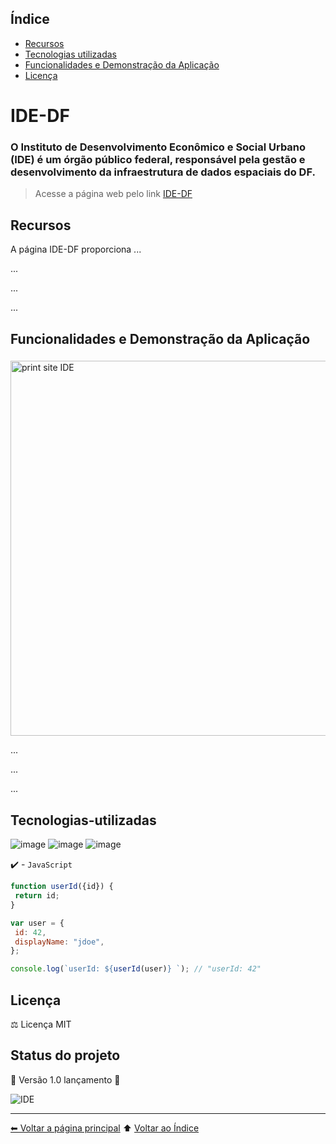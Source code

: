 ## Índice 

* [Recursos](#recursos)
* [Tecnologias utilizadas](#tecnologias-utilizadas)
* [Funcionalidades e Demonstração da Aplicação](#funcionalidades-e-demonstração-da-aplicação)
* [Licença](#licença)


# IDE-DF
### O Instituto de Desenvolvimento Econômico e Social Urbano (IDE) é um órgão público federal, responsável pela gestão e desenvolvimento da infraestrutura de dados espaciais do DF.
> Acesse a página web pelo link [IDE-DF](https://digeo-seduh.github.io/IDE/)


## Recursos

A página IDE-DF proporciona ...

...

...

...


## Funcionalidades e Demonstração da Aplicação

###

<img src="https://raw.githubusercontent.com/DIGEO-SEDUH/IDE/main/assets/imagens/print-IDE-DF.png" min-width="400px" max-width="400px" width="600px" alt="print site IDE">


...

...

...


## Tecnologias-utilizadas

![image](https://img.shields.io/badge/html-FFD43B?style=for-the-badge&logo=html&logoColor=blue)
![image](https://img.shields.io/badge/css-20232A?style=for-the-badge&logo=css&logoColor=61DAFB)
![image](https://img.shields.io/badge/JavaScript-323330?style=for-the-badge&logo=javascript&logoColor=F7DF1E)

✔️ - ``JavaScript``


 ```js
 function userId({id}) {
  return id;
}

var user = {
  id: 42,
  displayName: "jdoe",
};

console.log(`userId: ${userId(user)} `); // "userId: 42"

```

## Licença

⚖ Licença MIT


## Status do projeto

:construction: Versão 1.0 lançamento :construction:

![IDE](https://github-readme-stats.vercel.app/api/pin/?username=DIGEO-SEDUH&repo=IDE)

---
[⬅ Voltar a página principal](https://github.com/DIGEO-SEDUH) ⬆️ [Voltar ao Índice](#índice)

